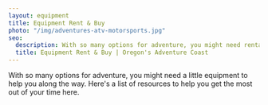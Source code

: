 ```yaml
---
layout: equipment
title: Equipment Rent & Buy
photo: "/img/adventures-atv-motorsports.jpg"
seo:
  description: With so many options for adventure, you might need rental equipment. Here’s a list of resources to help you get the most out of your time here.
  title: Equipment Rent & Buy | Oregon's Adventure Coast
---
```

With so many options for adventure, you might need a little equipment to help you along the way. Here's a list of resources to help you get the most out of your time here. 
